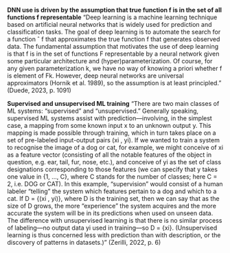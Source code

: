 **DNN use is driven by the assumption that true function f is in the set of all functions f representable**
“Deep learning is a machine learning technique based on artificial neural networks that is widely used for prediction and classification tasks. The goal of deep learning is to automate the search for a function ˆ f that approximates the true function f that generates observed data. The fundamental assumption that motivates the use of deep learning is that f is in the set of functions F representable by a neural network given some particular architecture and (hyper)parameterization. Of course, for any given parameterization k, we have no way of knowing a priori whether f is element of Fk. However, deep neural networks are universal approximators (Hornik et al. 1989), so the assumption is at least principled.” (Duede, 2023, p. 1091)




**Supervised and unsupervised ML training**
“There are two main classes of ML systems: “supervised” and “unsupervised.” Generally speaking, supervised ML systems assist with prediction—involving, in the simplest case, a mapping from some known input x to an unknown output y. This mapping is made possible through training, which in turn takes place on a set of pre-labeled input-output pairs (xi , yi). If we wanted to train a system to recognise the image of a dog or cat, for example, we might conceive of xi as a feature vector (consisting of all the notable features of the object in question, e.g. ear, tail, fur, nose, etc.), and conceive of yi as the set of class designations corresponding to those features (we can specify that y takes one value in {1, ..., C}, where C stands for the number of classes; here C = 2, i.e. DOG or CAT). In this example, “supervision” would consist of a human labeler “telling” the system which features pertain to a dog and which to a cat. If D = {(xi , yi)}, where D is the training set, then we can say that as the size of D grows, the more “experience” the system acquires and the more accurate the system will be in its predictions when used on unseen data. The difference with unsupervised learning is that there is no similar process of labeling—no output data yi used in training—so D = {xi}. (Unsupervised learning is thus concerned less with prediction than with description, or the discovery of patterns in datasets.)” (Zerilli, 2022, p. 6)

